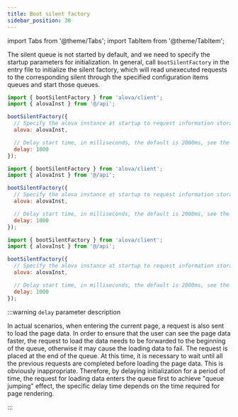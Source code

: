 ```yaml
---
title: Boot silent factory
sidebar_position: 30
---
```


import Tabs from '@theme/Tabs';
import TabItem from '@theme/TabItem';

The silent queue is not started by default, and we need to specify the startup parameters for initialization. In general, call `bootSilentFactory` in the entry file to initialize the silent factory, which will read unexecuted requests to the corresponding silent through the specified configuration items queues and start those queues.

<Tabs groupId="framework">
<TabItem value="1" label="vue composition">

```javascript
import { bootSilentFactory } from 'alova/client';
import { alovaInst } from '@/api';

bootSilentFactory({
  // Specify the alova instance at startup to request information storage and request sending
  alova: alovaInst,

  // Delay start time, in milliseconds, the default is 2000ms, see the follow-up instructions for details
  delay: 1000
});
```

</TabItem>

<TabItem value="2" label="react">

```javascript
import { bootSilentFactory } from 'alova/client';
import { alovaInst } from '@/api';

bootSilentFactory({
  // Specify the alova instance at startup to request information storage and request sending
  alova: alovaInst,

  // Delay start time, in milliseconds, the default is 2000ms, see the follow-up instructions for details
  delay: 1000
});
```

</TabItem>

<TabItem value="3" label="svelte">

```javascript
import { bootSilentFactory } from 'alova/client';
import { alovaInst } from '@/api';

bootSilentFactory({
  // Specify the alova instance at startup to request information storage and request sending
  alova: alovaInst,

  // Delay start time, in milliseconds, the default is 2000ms, see the follow-up instructions for details
  delay: 1000
});
```

</TabItem>
</Tabs>

:::warning `delay` parameter description

In actual scenarios, when entering the current page, a request is also sent to load the page data. In order to ensure that the user can see the page data faster, the request to load the data needs to be forwarded to the beginning of the queue, otherwise it may cause the loading data to fail. The request is placed at the end of the queue. At this time, it is necessary to wait until all the previous requests are completed before loading the page data. This is obviously inappropriate. Therefore, by delaying initialization for a period of time, the request for loading data enters the queue first to achieve "queue jumping" effect, the specific delay time depends on the time required for page rendering.

:::
